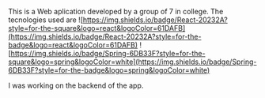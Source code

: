 This is a Web aplication developed by a group of 7 in college. 
The tecnologies used are 
![https://img.shields.io/badge/React-20232A?style=for-the-square&logo=react&logoColor=61DAFB](https://img.shields.io/badge/React-20232A?style=for-the-badge&logo=react&logoColor=61DAFB)
![https://img.shields.io/badge/Spring-6DB33F?style=for-the-square&logo=spring&logoColor=white](https://img.shields.io/badge/Spring-6DB33F?style=for-the-badge&logo=spring&logoColor=white)


I was working on the backend of the app.